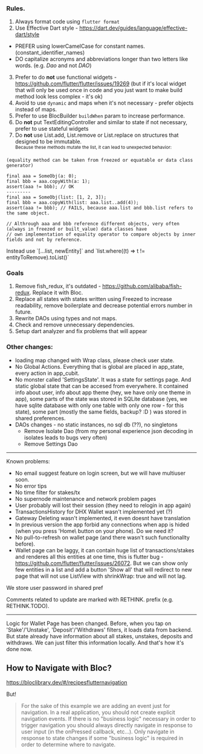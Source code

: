 ### Rules.

1. Always format code using `flutter format`
2. Use Effective Dart style - https://dart.dev/guides/language/effective-dart/style
* PREFER using lowerCamelCase for constant names. (constant_identifier_names)
* DO capitalize acronyms and abbreviations longer than two letters like words. (e.g. *Dao* and not *DAO*)
3. Prefer to do **not** use functional widgets - https://github.com/flutter/flutter/issues/19269 (but if it's local widget that will only be used once in code and you just want to make build method look less complex - it's ok)
4. Avoid to use `dynamic` and maps when it's not necessary - prefer objects instead of maps. 
5. Prefer to use BlocBuilder `buildWhen` param to increase performance.
6. Do **not** put TextEditingController and similar to state if not necessary, prefer to use stateful widgets 
7. Do **not** use List.add, List.remove or List.replace on structures that designed to be immutable.  
<sup>Because these methods mutate the list, it can lead to unexpected behavior:
```
(equality method can be taken from freezed or equatable or data class generator)

final aaa = SomeObj(a: 0);
final bbb = aaa.copyWith(a: 1);
assert(aaa != bbb); // OK
---------
final aaa = SomeObj(list: [1, 2, 3]);
final bbb = aaa.copyWith(list: aaa.list..add(4));
assert(aaa != bbb); // FAILS, because aaa.list and bbb.list refers to the same object. 

// Althrough aaa and bbb reference different objects, very often (always in freezed or built_value) data classes have 
// own implementation of equality operator to compare objects by inner fields and not by reference.
```
</sup>  
Instead use `[...list, newEntity]` and `list.where((t) => t != entityToRemove).toList()`



### Goals

1. Remove fish_redux, it's outdated - https://github.com/alibaba/fish-redux. Replace it with Bloc.
2. Replace all states with states written using Freezed to increase readability, remove boilerplate and decrease potential errors number in future. 
3. Rewrite DAOs using types and not maps.
4. Check and remove unnecessary dependencies.
5. Setup dart analyzer and fix problems that will appear

### Other changes:
* loading map changed with Wrap<T> class, please check user state.
* No Global Actions. Everything that is global are placed in app_state, every action in app_cubit.
* No monster called 'SettingsState'. It was a state for settings page. And static global state that can be accesed from everywhere. It contained info about user, info about app theme (hey, we have only one theme in app), some parts of the state was stored in SQLite database (yes, we have sqlite database with only one table with only one row - for this state), some part (mostly the same fields, backup? :D ) was stored in shared preferences. 
* DAOs changes - no static instances, no sql db (??), no singletons
  * Remove Isolate Dao (from my personal experience json decoding in isolates leads to bugs very often)
  * Remove Settings Dao 

-----

Known problems:
* No email suggest feature on login screen, but we will have multiuser soon.
* No error tips
* No time filter for stakes/tx
* No supernode maintenance and network problem pages
* User probably will lost their session (they need to relogin in app again)
* TransactionsHistory for DHX Wallet wasn't implemented yet (?)
* Gateway Deleting wasn't implemented, it even doesnt have translation
* In previous version the app forbid any connections when app is hided (when you press 'Home\ button on your phone). Do we need it?
* No pull-to-refresh on wallet page (and there wasn't such functionallty before).
* Wallet page can be laggy, it can contain huge list of transactions/stakes and renderes all this entities at one time, this is flutter bug - https://github.com/flutter/flutter/issues/26072. But we can show only few entities in a list and add a button 'Show all' that will redirect to new page that will not use ListView with shrinkWrap: true and will not lag.

We store user password in shared pref

Comments related to update are marked with RETHINK. prefix (e.g. RETHINK.TODO).

----------------------------------------------------

Logic for Wallet Page has been changed. 
Before, when you tap on 'Stake'/'Unstake', 'Deposit'/'Withdraws' filters, it loads data from backend. But state already have information about all stakes, unstakes, deposits and withdraws. We can just filter this information locally. And that's how it's done now.

## How to Navigate with Bloc?

https://bloclibrary.dev/#/recipesflutternavigation

But!

> For the sake of this example we are adding an event just for navigation. In a real application, you should not create explicit navigation events. If there is no "business logic" necessary in order to trigger navigation you should always directly navigate in response to user input (in the onPressed callback, etc...). Only navigate in response to state changes if some "business logic" is required in order to determine where to navigate.